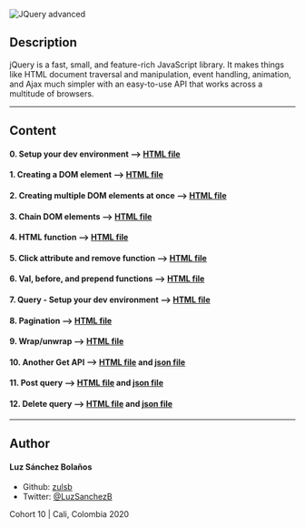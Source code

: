 ![JQuery advanced](https://user-images.githubusercontent.com/7723544/94647654-8a264780-02b6-11eb-827e-55b08fbe4469.gif)


## Description

jQuery is a fast, small, and feature-rich JavaScript library. It makes things like HTML document traversal and manipulation, event handling, animation, and Ajax much simpler with an easy-to-use API that works across a multitude of browsers.


---
## Content

#### 0. Setup your dev environment --> [HTML file](./0-index.html)

#### 1. Creating a DOM element --> [HTML file](./1-index.html)

#### 2. Creating multiple DOM elements at once --> [HTML file](./2-index.html)

#### 3. Chain DOM elements --> [HTML file](./3-index.html)

#### 4. HTML function --> [HTML file](./4-index.html)

#### 5. Click attribute and remove function  --> [HTML file](./5-index.html)

#### 6. Val, before, and prepend functions --> [HTML file](./6-index.html)

#### 7. Query - Setup your dev environment  --> [HTML file](./7-index.html)

#### 8. Pagination  --> [HTML file](./8-index.html)

#### 9. Wrap/unwrap --> [HTML file](./9-index.html)

#### 10. Another Get API --> [HTML file](./10-index.html) and [json file](./db.json)

#### 11. Post query --> [HTML file](./11-index.html) and [json file](./db.json)

#### 12. Delete query --> [HTML file](./12-index.html) and [json file](./db.json)
---

## Author
#### Luz Sánchez Bolaños
- Github: [zulsb](https://github.com/zulsb)
- Twitter: [@LuzSanchezB](https://twitter.com/LuzSanchezB)

Cohort 10 |
Cali, Colombia 2020